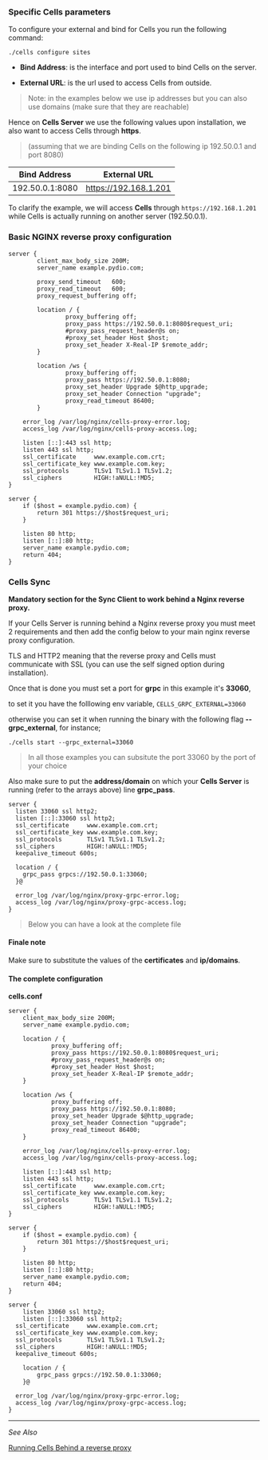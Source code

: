 ### Specific Cells parameters

To configure your external and bind for Cells you run the following command:

```
./cells configure sites
```

* **Bind Address**: is the interface and port used to bind Cells on the server.

* **External URL**: is the url used to access Cells from outside.

> Note: in the examples below we use ip addresses but you can also use domains (make sure that they are reachable)

Hence on **Cells Server** we use the following values upon installation, we also want to access Cells through **https**.

> (assuming that we are binding Cells on the following ip 192.50.0.1 and port 8080)

| Bind Address        | External URL          |
| --------------- | --------------------- |
| 192.50.0.1:8080 | https://192.168.1.201 |


To clarify the example, we will access **Cells** through `https://192.168.1.201` while Cells is actually running on another server (192.50.0.1).

### Basic NGINX reverse proxy configuration

```nginx
server {
        client_max_body_size 200M;
        server_name example.pydio.com;

        proxy_send_timeout   600;
        proxy_read_timeout   600;
        proxy_request_buffering off;

        location / {
                proxy_buffering off;
                proxy_pass https://192.50.0.1:8080$request_uri;
                #proxy_pass_request_header@s on;
                #proxy_set_header Host $host;
                proxy_set_header X-Real-IP $remote_addr;
        }

        location /ws {
                proxy_buffering off;
                proxy_pass https://192.50.0.1:8080;
                proxy_set_header Upgrade $@http_upgrade;
                proxy_set_header Connection "upgrade";
                proxy_read_timeout 86400;
        }

    error_log /var/log/nginx/cells-proxy-error.log;
    access_log /var/log/nginx/cells-proxy-access.log;

    listen [::]:443 ssl http; 
    listen 443 ssl http;
    ssl_certificate     www.example.com.crt;
    ssl_certificate_key www.example.com.key;
    ssl_protocols       TLSv1 TLSv1.1 TLSv1.2;
    ssl_ciphers         HIGH:!aNULL:!MD5;
}

server {
    if ($host = example.pydio.com) {
        return 301 https://$host$request_uri;
    } 

    listen 80 http;
    listen [::]:80 http;
    server_name example.pydio.com;
    return 404;
}
```

### Cells Sync

**Mandatory section for the Sync Client to work behind a Nginx reverse proxy.**

If your Cells Server is running behind a Nginx reverse proxy you must meet 2 requirements and then add the config below to your main nginx reverse proxy configuration.

TLS and HTTP2 meaning that the reverse proxy and Cells must communicate with SSL (you can use the self signed option during installation).

Once that is done you must set a port for **grpc** in this example it's **33060**,

to set it you have the folllowing env variable, `CELLS_GRPC_EXTERNAL=33060`

otherwise you can set it when running the binary with the following flag **--grpc_external**, for instance;

`./cells start --grpc_external=33060`



> In all those examples you can subsitute the port 33060 by the port of your choice

Also make sure to put the **address/domain** on which your **Cells Server** is running (refer to the arrays above) line **grpc_pass**.

```nginx
server {
  listen 33060 ssl http2;
  listen [::]:33060 ssl http2;
  ssl_certificate     www.example.com.crt;
  ssl_certificate_key www.example.com.key;
  ssl_protocols       TLSv1 TLSv1.1 TLSv1.2;
  ssl_ciphers         HIGH:!aNULL:!MD5;
  keepalive_timeout 600s;
  
  location / {
    grpc_pass grpcs://192.50.0.1:33060;
  }@
  
  error_log /var/log/nginx/proxy-grpc-error.log;
  access_log /var/log/nginx/proxy-grpc-access.log;
}
```

> Below you can have a look at the complete file

#### Finale note

Make sure to substitute the values of the **certificates** and **ip/domains**.



#### The complete configuration

**cells.conf**

```nginx
server {
    client_max_body_size 200M;
    server_name example.pydio.com;

    location / {
            proxy_buffering off;
            proxy_pass https://192.50.0.1:8080$request_uri;
            #proxy_pass_request_header@s on;
            #proxy_set_header Host $host;
            proxy_set_header X-Real-IP $remote_addr;
    }

    location /ws {
            proxy_buffering off;
            proxy_pass https://192.50.0.1:8080;
            proxy_set_header Upgrade $@http_upgrade;
            proxy_set_header Connection "upgrade";
            proxy_read_timeout 86400;
    }

    error_log /var/log/nginx/cells-proxy-error.log;
    access_log /var/log/nginx/cells-proxy-access.log;

    listen [::]:443 ssl http; 
    listen 443 ssl http;
    ssl_certificate     www.example.com.crt;
    ssl_certificate_key www.example.com.key;
    ssl_protocols       TLSv1 TLSv1.1 TLSv1.2;
    ssl_ciphers         HIGH:!aNULL:!MD5;
}

server {
    if ($host = example.pydio.com) {
        return 301 https://$host$request_uri;
    } 

    listen 80 http;
    listen [::]:80 http;
    server_name example.pydio.com;
    return 404;
}

server {
	listen 33060 ssl http2;
	listen [::]:33060 ssl http2;
  ssl_certificate     www.example.com.crt;
  ssl_certificate_key www.example.com.key;
  ssl_protocols       TLSv1 TLSv1.1 TLSv1.2;
  ssl_ciphers         HIGH:!aNULL:!MD5;
  keepalive_timeout 600s;
	
    location / {
		grpc_pass grpcs://192.50.0.1:33060;
	}@
  
  error_log /var/log/nginx/proxy-grpc-error.log;
  access_log /var/log/nginx/proxy-grpc-access.log;
}
```

--------------------------------------------------------------------------------------------------------
_See Also_

[Running Cells Behind a reverse proxy](en/docs/cells/v2/run-cells-behind-proxy)